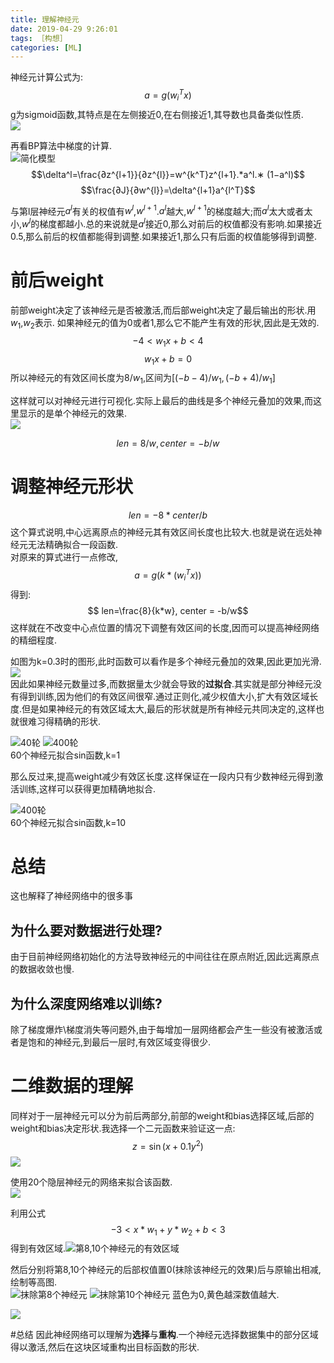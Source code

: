 ```yaml
---
title: 理解神经元
date: 2019-04-29 9:26:01
tags: ［构想］
categories: [ML]
---
```


神经元计算公式为:
$$a=g(w_i^T x)$$
g为sigmoid函数,其特点是在左侧接近0,在右侧接近1,其导数也具备类似性质.  
![](/blog_images/2019-04-29-09-43-05.png)

再看BP算法中梯度的计算.  
![简化模型](/blog_images/NN.jpg)  
 $$\delta^l=\frac{∂z^{l+1}}{∂z^{l}}=w^{k^T}z^{l+1}.*a^l.∗ (1−a^l)$$
 $$\frac{∂J}{∂w^{l}}=\delta^{l+1}a^{l^T}$$

与第l层神经元$a^l$有关的权值有$w^{l}$,$w^{l+1}$.$a^l$越大,$w^{l+1}$的梯度越大;而$a^l$太大或者太小,$w^{l}$的梯度都越小.总的来说就是$a^l$接近0,那么对前后的权值都没有影响.如果接近0.5,那么前后的权值都能得到调整.如果接近1,那么只有后面的权值能够得到调整.

# 前后weight
前部weight决定了该神经元是否被激活,而后部weight决定了最后输出的形状.用$w_1$,$w_2$表示.
如果神经元的值为0或者1,那么它不能产生有效的形状,因此是无效的.
$$-4<w_1 x+b<4$$
$$w_1 x+b=0$$
所以神经元的有效区间长度为$8/w_1$,区间为$[(-b-4)/w_1,(-b+4)/w_1]$

这样就可以对神经元进行可视化.实际上最后的曲线是多个神经元叠加的效果,而这里显示的是单个神经元的效果.  
![](/blog_images/2019-04-29-12-10-50.png)

$$ len=8/w, center = -b/w$$

# 调整神经元形状
$$ len = -8*center/b$$
这个算式说明,中心远离原点的神经元其有效区间长度也比较大.也就是说在远处神经元无法精确拟合一段函数.  
对原来的算式进行一点修改,  
$$a=g(k*(w_i^T x))$$
得到:  
$$ len=\frac{8}{k*w}, center = -b/w$$
这样就在不改变中心点位置的情况下调整有效区间的长度,因而可以提高神经网络的精细程度.

如图为k=0.3时的图形,此时函数可以看作是多个神经元叠加的效果,因此更加光滑.  
![](/blog_images/2019-04-29-13-02-48.png)  
因此如果神经元数量过多,而数据量太少就会导致的**过拟合**.其实就是部分神经元没有得到训练,因为他们的有效区间很窄.通过正则化,减少权值大小,扩大有效区域长度.但是如果神经元的有效区域太大,最后的形状就是所有神经元共同决定的,这样也就很难习得精确的形状.

![40轮](/blog_images/2019-04-29-13-15-06.png)
![400轮](/blog_images/2019-04-29-13-30-10.png)  
60个神经元拟合sin函数,k=1

那么反过来,提高weight减少有效区长度.这样保证在一段内只有少数神经元得到激活训练,这样可以获得更加精确地拟合.

![400轮](/blog_images/2019-04-29-13-22-01.png)  
60个神经元拟合sin函数,k=10

# 总结

这也解释了神经网络中的很多事
## 为什么要对数据进行处理?
由于目前神经网络初始化的方法导致神经元的中间往往在原点附近,因此远离原点的数据收敛也慢.
## 为什么深度网络难以训练?
除了梯度爆炸\梯度消失等问题外,由于每增加一层网络都会产生一些没有被激活或者是饱和的神经元,到最后一层时,有效区域变得很少.


# 二维数据的理解

同样对于一层神经元可以分为前后两部分,前部的weight和bias选择区域,后部的weight和bias决定形状.我选择一个二元函数来验证这一点:
$$z=\sin \left(x+0.1 y^2\right)$$
![](/blog_images/2019-05-02-17-38-51.png)

使用20个隐层神经元的网络来拟合该函数.  
![](/blog_images/2019-05-02-17-41-58.png)

利用公式 
$$ -3<x*w_1+ y *w_2 + b<3$$
得到有效区域.![第8,10个神经元的有效区域](/blog_images/2019-05-02-17-40-34.png)

然后分别将第8,10个神经元的后部权值置0(抹除该神经元的效果)后与原输出相减,绘制等高图.  
![抹除第8个神经元](/blog_images/2019-05-02-17-49-10.png)
![抹除第10个神经元](/blog_images/2019-05-02-17-50-23.png)
 蓝色为0,黄色越深数值越大.

![](/blog_images/2019-05-02-20-24-32.png)

#总结
因此神经网络可以理解为**选择**与**重构**.一个神经元选择数据集中的部分区域得以激活,然后在这块区域重构出目标函数的形状.